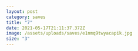 ```yaml
---
layout: post
category: saves
title: "7"
date: 2021-05-17T21:11:37.372Z
image: /assets/uploads/saves/e1nmq9twyacapik.jpg
size: "3"
---
```


